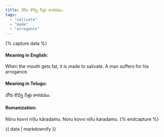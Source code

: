 ```yaml
---
title: నోరు కొవ్వి నీళ్లు కారడము.
tags:
  - "salivate"
  - "made"
  - "arrogance"
---
```


{% capture data %}
#### Meaning in English:
When the mouth gets fat, it is made to salivate.
A man suffers for his arrogance.

#### Meaning in Telugu:
నోరు కొవ్వి నీళ్లు కారడము.

#### Romanization:
Nōru kovvi nīḷlu kāraḍamu.
Noru kovvi nillu karadamu.
{% endcapture %}

{{ data | markdownify }}

